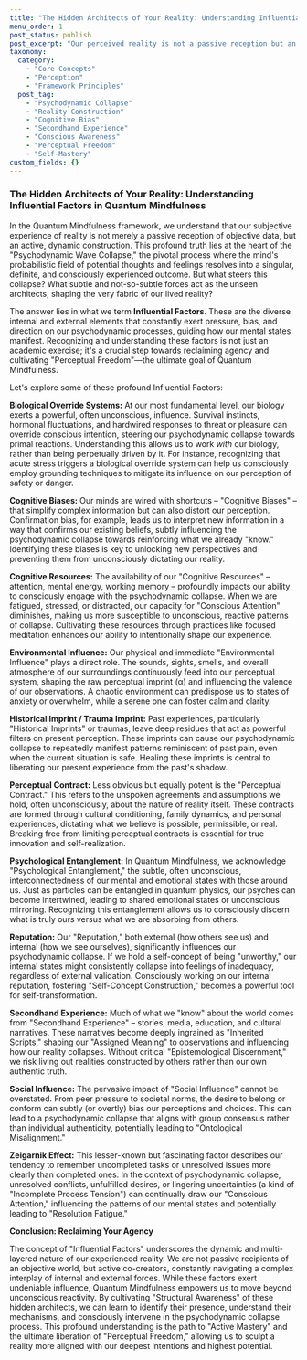 ```yaml
---
title: "The Hidden Architects of Your Reality: Understanding Influential Factors in Quantum Mindfulness"
menu_order: 1
post_status: publish
post_excerpt: "Our perceived reality is not a passive reception but an active construction, subtly shaped by a myriad of internal and external forces. In Quantum Mindfulness, we delve into these 'Influential Factors' – from inherent biases to collective narratives – to reveal how they steer the psychodynamic collapse of our mental states, inviting us to reclaim agency over our experience."
taxonomy:
  category:
    - "Core Concepts"
    - "Perception"
    - "Framework Principles"
  post_tag:
    - "Psychodynamic Collapse"
    - "Reality Construction"
    - "Cognitive Bias"
    - "Secondhand Experience"
    - "Conscious Awareness"
    - "Perceptual Freedom"
    - "Self-Mastery"
custom_fields: {}
---
```


### The Hidden Architects of Your Reality: Understanding Influential Factors in Quantum Mindfulness

In the Quantum Mindfulness framework, we understand that our subjective experience of reality is not merely a passive reception of objective data, but an active, dynamic construction. This profound truth lies at the heart of the "Psychodynamic Wave Collapse," the pivotal process where the mind's probabilistic field of potential thoughts and feelings resolves into a singular, definite, and consciously experienced outcome. But what steers this collapse? What subtle and not-so-subtle forces act as the unseen architects, shaping the very fabric of our lived reality?

The answer lies in what we term **Influential Factors**. These are the diverse internal and external elements that constantly exert pressure, bias, and direction on our psychodynamic processes, guiding how our mental states manifest. Recognizing and understanding these factors is not just an academic exercise; it's a crucial step towards reclaiming agency and cultivating "Perceptual Freedom"—the ultimate goal of Quantum Mindfulness.

Let's explore some of these profound Influential Factors:

**Biological Override Systems:** At our most fundamental level, our biology exerts a powerful, often unconscious, influence. Survival instincts, hormonal fluctuations, and hardwired responses to threat or pleasure can override conscious intention, steering our psychodynamic collapse towards primal reactions. Understanding this allows us to work *with* our biology, rather than being perpetually driven by it. For instance, recognizing that acute stress triggers a biological override system can help us consciously employ grounding techniques to mitigate its influence on our perception of safety or danger.

**Cognitive Biases:** Our minds are wired with shortcuts – "Cognitive Biases" – that simplify complex information but can also distort our perception. Confirmation bias, for example, leads us to interpret new information in a way that confirms our existing beliefs, subtly influencing the psychodynamic collapse towards reinforcing what we already "know." Identifying these biases is key to unlocking new perspectives and preventing them from unconsciously dictating our reality.

**Cognitive Resources:** The availability of our "Cognitive Resources" – attention, mental energy, working memory – profoundly impacts our ability to consciously engage with the psychodynamic collapse. When we are fatigued, stressed, or distracted, our capacity for "Conscious Attention" diminishes, making us more susceptible to unconscious, reactive patterns of collapse. Cultivating these resources through practices like focused meditation enhances our ability to intentionally shape our experience.

**Environmental Influence:** Our physical and immediate "Environmental Influence" plays a direct role. The sounds, sights, smells, and overall atmosphere of our surroundings continuously feed into our perceptual system, shaping the raw perceptual imprint (α) and influencing the valence of our observations. A chaotic environment can predispose us to states of anxiety or overwhelm, while a serene one can foster calm and clarity.

**Historical Imprint / Trauma Imprint:** Past experiences, particularly "Historical Imprints" or traumas, leave deep residues that act as powerful filters on present perception. These imprints can cause our psychodynamic collapse to repeatedly manifest patterns reminiscent of past pain, even when the current situation is safe. Healing these imprints is central to liberating our present experience from the past's shadow.

**Perceptual Contract:** Less obvious but equally potent is the "Perceptual Contract." This refers to the unspoken agreements and assumptions we hold, often unconsciously, about the nature of reality itself. These contracts are formed through cultural conditioning, family dynamics, and personal experiences, dictating what we believe is possible, permissible, or real. Breaking free from limiting perceptual contracts is essential for true innovation and self-realization.

**Psychological Entanglement:** In Quantum Mindfulness, we acknowledge "Psychological Entanglement," the subtle, often unconscious, interconnectedness of our mental and emotional states with those around us. Just as particles can be entangled in quantum physics, our psyches can become intertwined, leading to shared emotional states or unconscious mirroring. Recognizing this entanglement allows us to consciously discern what is truly ours versus what we are absorbing from others.

**Reputation:** Our "Reputation," both external (how others see us) and internal (how we see ourselves), significantly influences our psychodynamic collapse. If we hold a self-concept of being "unworthy," our internal states might consistently collapse into feelings of inadequacy, regardless of external validation. Consciously working on our internal reputation, fostering "Self-Concept Construction," becomes a powerful tool for self-transformation.

**Secondhand Experience:** Much of what we "know" about the world comes from "Secondhand Experience" – stories, media, education, and cultural narratives. These narratives become deeply ingrained as "Inherited Scripts," shaping our "Assigned Meaning" to observations and influencing how our reality collapses. Without critical "Epistemological Discernment," we risk living out realities constructed by others rather than our own authentic truth.

**Social Influence:** The pervasive impact of "Social Influence" cannot be overstated. From peer pressure to societal norms, the desire to belong or conform can subtly (or overtly) bias our perceptions and choices. This can lead to a psychodynamic collapse that aligns with group consensus rather than individual authenticity, potentially leading to "Ontological Misalignment."

**Zeigarnik Effect:** This lesser-known but fascinating factor describes our tendency to remember uncompleted tasks or unresolved issues more clearly than completed ones. In the context of psychodynamic collapse, unresolved conflicts, unfulfilled desires, or lingering uncertainties (a kind of "Incomplete Process Tension") can continually draw our "Conscious Attention," influencing the patterns of our mental states and potentially leading to "Resolution Fatigue."

**Conclusion: Reclaiming Your Agency**

The concept of "Influential Factors" underscores the dynamic and multi-layered nature of our experienced reality. We are not passive recipients of an objective world, but active co-creators, constantly navigating a complex interplay of internal and external forces. While these factors exert undeniable influence, Quantum Mindfulness empowers us to move beyond unconscious reactivity. By cultivating "Structural Awareness" of these hidden architects, we can learn to identify their presence, understand their mechanisms, and consciously intervene in the psychodynamic collapse process. This profound understanding is the path to "Active Mastery" and the ultimate liberation of "Perceptual Freedom," allowing us to sculpt a reality more aligned with our deepest intentions and highest potential.